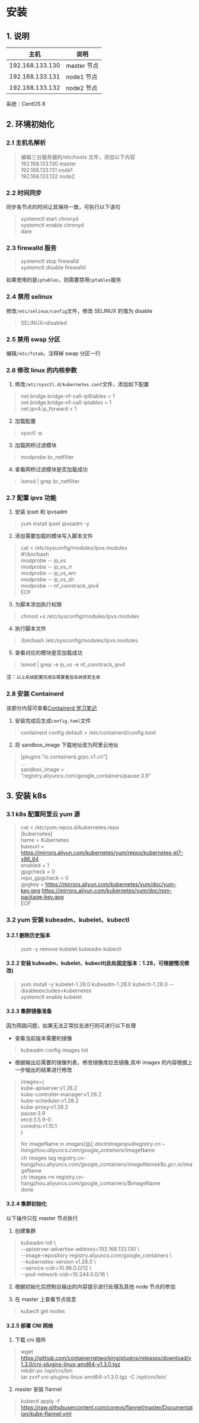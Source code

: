 # 安装

## 1. 说明

| 主机            | 说明        |
| --------------- | ----------- |
| 192.168.133.130 | master 节点 |
| 192.168.133.131 | node1 节点  |
| 192.168.133.132 | node2 节点  |

系统：CentOS 8

## 2. 环境初始化

### 2.1 主机名解析

> 编辑三台服务器的/etc/hosts 文件，添加以下内容  
> 192.168.133.130 master  
> 192.168.133.131 node1  
> 192.168.133.132 node2

### 2.2 时间同步

同步各节点的时间让其保持一致，可执行以下语句

> systemctl start chronyd  
> systemctl enable chronyd  
> date

### 2.3 firewalld 服务

> systemctl stop firewalld  
> systemctl disable firewalld

如果使用的是`iptables`，则需要禁用`iptables`服务

### 2.4 禁用 selinux

修改`/etc/selinux/config`文件，修改 SELINUX 的值为 disable

> SELINUX=disabled

### 2.5 禁用 swap 分区

编辑`/etc/fstab`，注释掉 swap 分区一行

### 2.6 修改 linux 的内核参数

1. 修改`/etc/sysctl.d/kubernetes.conf`文件，添加如下配置

> net.bridge.bridge-nf-call-ip6tables = 1  
> net.bridge.bridge-nf-call-iptables = 1  
> net.ipv4.ip_forward = 1

2. 加载配置

> sysctl -p

3. 加载网桥过滤模块

> modprobe br_netfilter

4. 查看网桥过滤模块是否加载成功

> lsmod | grep br_netfilter

### 2.7 配置 ipvs 功能

1. 安装 ipset 和 ipvsadm

> yum install ipset ipvsadm -y

2. 添加需要加载的模块写入脚本文件

> cat <<EOF> /etc/sysconfig/modules/ipvs.modules  
> #!/bin/bash  
> modprobe -- ip_vs  
> modprobe -- ip_vs_rr  
> modprobe -- ip_vs_wrr  
> modprobe -- ip_vs_sh  
> modprobe -- nf_conntrack_ipv4  
> EOF

3. 为脚本添加执行权限

> chmod +x /etc/sysconfig/modules/ipvs.modules

4. 执行脚本文件

> /bin/bash /etc/sysconfig/modules/ipvs.modules

5. 查看对应的模块是否加载成功

> lsmod | grep -e ip_vs -e nf_conntrack_ipv4

注：`以上系统配置完成后需要重启系统使其生效`

### 2.8 安装 Containerd

该部分内容可查看[Containerd 学习笔记](../Linux/Containerd%E5%AD%A6%E4%B9%A0%E7%AC%94%E8%AE%B0.md)

1. 安装完成后生成`config.toml`文件

> containerd config default > /etc/containerd/config.toml

2. 将 sandbox_image 下载地址改为阿里云地址

> [plugins."io.containerd.grpc.v1.cri"]  
> ...  
>  sandbox_image = "registry.aliyuncs.com/google_containers/pause:3.9"

## 3. 安装 k8s

### 3.1 k8s 配置阿里云 yum 源

> cat <<EOF > /etc/yum.repos.d/kubernetes.repo  
> [kubernetes]  
> name = Kubernetes  
> baseurl = https://mirrors.aliyun.com/kubernetes/yum/repos/kubernetes-el7-x86_64  
> enabled = 1  
> gpgcheck = 0  
> repo_gpgcheck = 0  
> gpgkey = https://mirrors.aliyun.com/kubernetes/yum/doc/yum-key.gpg https://mirrors.aliyun.com/kubernetes/yum/doc/rpm-package-key.gpg  
> EOF

### 3.2 yum 安装 kubeadm、kubelet、kubectl

#### 3.2.1 删除历史版本

> yum -y remove kubelet kubeadm kubectl

#### 3.2.2 安装 kubeadm、kubelet、kubectl(此处固定版本：1.28，可根据情况修改)

> yum install -y kubelet-1.28.0 kubeadm-1.28.0 kubectl-1.28.0 --disableexcludes=kubernetes  
> systemctl enable kubelet

#### 3.2.3 集群镜像准备

因为网路问题，如果无法正常拉去进行则可进行以下处理

- 查看当前版本需要的镜像

> kubeadm config images list

- 根据输出后需要的镜像列表，修改镜像库拉去镜像,其中 images 的内容根据上一步输出的结果进行修改

> images=(  
>  kube-apiserver:v1.28.2  
> kube-controller-manager:v1.28.2  
> kube-scheduler:v1.28.2  
> kube-proxy:v1.28.2  
> pause:3.9  
> etcd:3.5.9-0  
> coredns:v1.10.1  
> )
>
> for imageName in ${images[@]};do  
>	ctr images pull registry.cn-hangzhou.aliyuncs.com/google_containers/$imageName  
> ctr images tag registry.cn-hangzhou.aliyuncs.com/google_containers/$imageName k8s.gcr.io/$imageName  
> ctr images rm registry.cn-hangzhou.aliyuncs.com/google_containers/$imageName  
> done

#### 3.2.4 集群初始化

以下操作只在 master 节点执行

1. 创建集群

> kubeadm init \  
> --apiserver-advertise-address=192.168.133.130 \  
> --image-repository registry.aliyuncs.com/google_containers \  
> --kubernetes-version v1.28.0 \  
> --service-cidr=10.96.0.0/12 \  
> --pod-network-cidr=10.244.0.0/16 \

2. 根据初始化后控制台输出的内容提示进行处理及其他 node 节点的参加

3. 在 master 上查看节点信息

> kubectl get nodes

#### 3.2.5 部署 CNI 网络

1. 下载 cni 插件

> wget https://github.com/containernetworking/plugins/releases/download/v1.3.0/cni-plugins-linux-amd64-v1.3.0.tgz  
> mkdir-pv /opt/cni/bin  
> tar zxvf cni-plugins-linux-amd64-v1.3.0.tgz -C /opt/cni/bin/

2. master 安装 flannel

> kubectl apply -f https://raw.githubusercontent.com/coreos/flannel/master/Documentation/kube-flannel.yml
